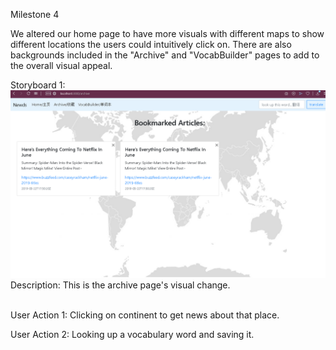 Milestone 4

We altered our home page to have more visuals with different maps to show different locations the users could intuitively click on. There are also backgrounds included in the "Archive" and "VocabBuilder" pages to add to the overall visual appeal.

Storyboard 1:<br />
![Alt text](./archive.PNG)<br />
Description: This is the archive page's visual change.
<br /><br />


User Action 1: Clicking on continent to get news about that place. 

User Action 2: Looking up a vocabulary word and saving it. 

